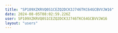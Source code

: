 ```yaml
---
title: "SP109XZKRVQ0S1CEZQ2DCK3J746TKC64GCBVVJW16"
date: 2024-08-05T08:02:59.226Z
user: SP109XZKRVQ0S1CEZQ2DCK3J746TKC64GCBVVJW16
layout: "users"
---
```

    